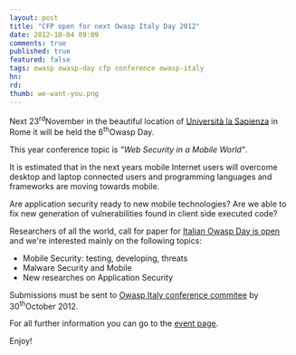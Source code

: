```yaml
---
layout: post
title: "CFP open for next Owasp Italy Day 2012"
date: 2012-10-04 09:09
comments: true
published: true
featured: false
tags: owasp owasp-day cfp conference owasp-italy
hn: 
rd: 
thumb: we-want-you.png
---
```


Next 23<sup>rd</sup>November in the beautiful location of [Università la Sapienza](http://www.uniroma1.it/) in Rome it will be held the
6<sup>th</sup>Owasp Day.

This year conference topic is _"Web Security in a Mobile World"_.

<!-- more -->

It is estimated that in the next years mobile Internet users will overcome
desktop and laptop connected users and programming languages and frameworks are
moving towards mobile.

Are application security ready to new mobile technologies?
Are we able to fix new generation of vulnerabilities found in client side executed code?

Researchers of all the world, call for paper for [Italian Owasp Day is open](https://www.owasp.org/index.php/Italy_OWASP_Day_2012#CFP) and we're
interested mainly on the following topics:

* Mobile Security: testing, developing, threats 
* Malware Security and Mobile
* New researches on Application Security

Submissions must be sent to [Owasp Italy conference commitee](owasp-italy@owasp.org) by 30<sup>th</sup>October 2012.

For all further information you can go to the [event page](https://www.owasp.org/index.php/Italy_OWASP_Day_2012).

Enjoy!
